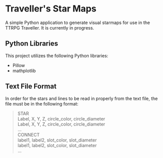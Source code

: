 # Traveller's Star Maps	
A simple Python application to generate visual starmaps for use in the TTRPG Traveller. It is currently in progress. 

## Python Libraries
This project utilizes the following Python libraries: 
* Pillow
* mathplotlib

## Text File Format
In order for the stars and lines to be read in properly from the text file, the file must be in the following format:
> STAR<br>
> Label, X, Y, Z, circle_color, circle_diameter<br>
> Label, X, Y, Z, circle_color, circle_diameter<br>
> ...<br>
> CONNECT<br>
> label1, label2, slot_color, slot_diameter<br>
> label1, label2, slot_color, slot_diameter<br>
> ...
